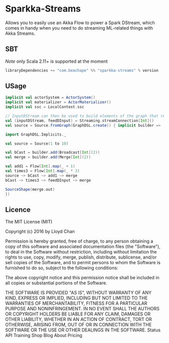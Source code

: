 # Sparkka-Streams

Allows you to easily use an Akka Flow to power a Spark DStream, which comes in handy when you need to do streaming ML-related
things with Akka Streams.

## SBT

_Note_ only Scala 2.11+ is supported at the moment

```scala
libraryDependencies += "com.beachape" %% "sparkka-streams" % version 
```

## USage

```scala
implicit val actorSystem = ActorSystem()
implicit val materializer = ActorMaterializer()
implicit val ssc = LocalContext.ssc

// InputDStream can then be used to build elements of the graph that require integration with Spark
val (inputDStream, feedDInput) = Streaming.streamConnection[Int]()
val source = Source.fromGraph(GraphDSL.create() { implicit builder =>

import GraphDSL.Implicits._

val source = Source(1 to 10)

val bCast = builder.add(Broadcast[Int](2))
val merge = builder.add(Merge[Int](2))

val add1 = Flow[Int].map(_ + 1)
val times3 = Flow[Int].map(_ * 3)
source ~> bCast ~> add1 ~> merge
bCast ~> times3 ~> feedDInput ~> merge

SourceShape(merge.out)
})
```

## Licence

The MIT License (MIT)

Copyright (c) 2016 by Lloyd Chan

Permission is hereby granted, free of charge, to any person obtaining a copy of this software and associated documentation files (the "Software"), to deal in the Software without restriction, including without limitation the rights to use, copy, modify, merge, publish, distribute, sublicense, and/or sell copies of the Software, and to permit persons to whom the Software is furnished to do so, subject to the following conditions:

The above copyright notice and this permission notice shall be included in all copies or substantial portions of the Software.

THE SOFTWARE IS PROVIDED "AS IS", WITHOUT WARRANTY OF ANY KIND, EXPRESS OR IMPLIED, INCLUDING BUT NOT LIMITED TO THE WARRANTIES OF MERCHANTABILITY, FITNESS FOR A PARTICULAR PURPOSE AND NONINFRINGEMENT. IN NO EVENT SHALL THE AUTHORS OR COPYRIGHT HOLDERS BE LIABLE FOR ANY CLAIM, DAMAGES OR OTHER LIABILITY, WHETHER IN AN ACTION OF CONTRACT, TORT OR OTHERWISE, ARISING FROM, OUT OF OR IN CONNECTION WITH THE SOFTWARE OR THE USE OR OTHER DEALINGS IN THE SOFTWARE.
Status API Training Shop Blog About Pricing
